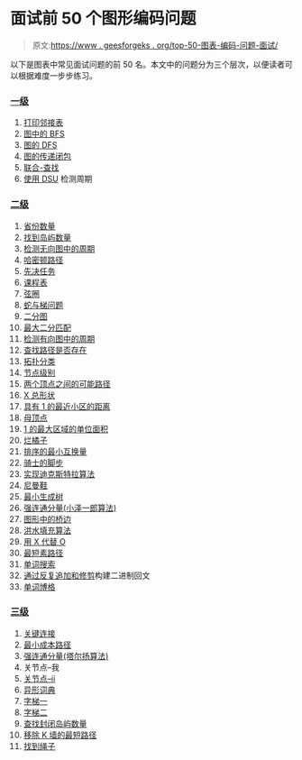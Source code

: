 # 面试前 50 个图形编码问题

> 原文:[https://www . geesforgeks . org/top-50-图表-编码-问题-面试/](https://www.geeksforgeeks.org/top-50-graph-coding-problems-for-interviews/)

以下是图表中常见面试问题的前 50 名。本文中的问题分为三个层次，以便读者可以根据难度一步步练习。

### <u>一级</u>

1.  [打印邻接表](https://practice.geeksforgeeks.org/problems/print-adjacency-list-1587115620/1)
2.  [图中的 BFS](https://practice.geeksforgeeks.org/problems/bfs-traversal-of-graph/1/)
3.  [图的 DFS](https://practice.geeksforgeeks.org/problems/depth-first-traversal-for-a-graph/1/)
4.  [图的传递闭包](https://practice.geeksforgeeks.org/problems/transitive-closure-of-a-graph0930/1/)
5.  [联合-查找](https://practice.geeksforgeeks.org/problems/union-find/1/)
6.  [使用 DSU](https://practice.geeksforgeeks.org/problems/detect-cycle-using-dsu/1/) 检测周期

### <u>二级</u>

1.  [省份数量](https://practice.geeksforgeeks.org/problems/number-of-provinces/1/)
2.  [找到岛屿数量](https://practice.geeksforgeeks.org/problems/find-the-number-of-islands/1/)
3.  [检测无向图中的周期](https://practice.geeksforgeeks.org/problems/detect-cycle-in-an-undirected-graph/1/)
4.  [哈密顿路径](https://practice.geeksforgeeks.org/problems/hamiltonian-path2522/1/)
5.  [先决任务](https://practice.geeksforgeeks.org/problems/prerequisite-tasks/1/)
6.  [课程表](https://practice.geeksforgeeks.org/problems/course-schedule/1/#)
7.  [弦圈](https://practice.geeksforgeeks.org/problems/circle-of-strings4530/1)
8.  [蛇与梯问题](https://practice.geeksforgeeks.org/problems/snake-and-ladder-problem4816/1)
9.  [二分图](https://practice.geeksforgeeks.org/problems/bipartite-graph/1)
10.  [最大二分匹配](https://practice.geeksforgeeks.org/problems/maximum-bipartite-matching/1/)
11.  [检测有向图中的周期](https://practice.geeksforgeeks.org/problems/detect-cycle-in-a-directed-graph/1/)
12.  [查找路径是否存在](https://practice.geeksforgeeks.org/problems/find-whether-path-exist5238/1/)
13.  [拓扑分类](https://practice.geeksforgeeks.org/problems/topological-sort/1/)
14.  [节点级别](https://practice.geeksforgeeks.org/problems/level-of-nodes-1587115620/1/)
15.  [两个顶点之间的可能路径](https://practice.geeksforgeeks.org/problems/possible-paths-between-2-vertices-1587115620/1/)
16.  [X 总形状](https://practice.geeksforgeeks.org/problems/x-total-shapes3617/1/)
17.  [具有 1 的最近小区的距离](https://practice.geeksforgeeks.org/problems/distance-of-nearest-cell-having-1-1587115620/1/)
18.  [母顶点](https://practice.geeksforgeeks.org/problems/mother-vertex/1/)
19.  [1 的最大区域的单位面积](https://practice.geeksforgeeks.org/problems/length-of-largest-region-of-1s-1587115620/1/)
20.  [烂橘子](https://practice.geeksforgeeks.org/problems/rotten-oranges2536/1/)
21.  [排序的最小互换量](https://practice.geeksforgeeks.org/problems/minimum-swaps/1/)
22.  [骑士的脚步](https://practice.geeksforgeeks.org/problems/steps-by-knight5927/1/)
23.  [实现迪克斯特拉算法](https://practice.geeksforgeeks.org/problems/implementing-dijkstra-set-1-adjacency-matrix/1/)
24.  [尼曼鞋](https://practice.geeksforgeeks.org/problems/neemans-shoes/1/)
25.  [最小生成树](https://practice.geeksforgeeks.org/problems/minimum-spanning-tree/1/)
26.  [强连通分量(小泽一郎算法)](https://practice.geeksforgeeks.org/problems/strongly-connected-components-kosarajus-algo/1/)
27.  [图形中的桥边](https://practice.geeksforgeeks.org/problems/bridge-edge-in-graph/1/)
28.  [洪水填充算法](https://practice.geeksforgeeks.org/problems/flood-fill-algorithm1856/1)
29.  [用 X 代替 O](https://practice.geeksforgeeks.org/problems/replace-os-with-xs0052/1/)
30.  [最短素路径](https://practice.geeksforgeeks.org/problems/2b9978653b4d905d12c04387a60e16464ef40733/1/)
31.  [单词搜索](https://practice.geeksforgeeks.org/problems/word-search/1/)
32.  [通过反复追加和修剪](https://practice.geeksforgeeks.org/problems/construct-binary-palindrome-by-repeated-appending-and-trimming1005/1/)构建二进制回文
33.  [单词博格](https://practice.geeksforgeeks.org/problems/word-boggle4143/1/)

### <u>三级</u>

1.  [关键连接](https://practice.geeksforgeeks.org/problems/critical-connections/1/)
2.  [最小成本路径](https://practice.geeksforgeeks.org/problems/minimum-cost-path3833/1/)
3.  [强连通分量(塔尔扬算法)](https://practice.geeksforgeeks.org/problems/strongly-connected-component-tarjanss-algo-1587115621/1/)
4.  关节点–我
5.  [关节点–ii](https://practice.geeksforgeeks.org/problems/articulation-point2616/1/)
6.  [异形词典](https://practice.geeksforgeeks.org/problems/alien-dictionary/1)
7.  [字梯一](https://practice.geeksforgeeks.org/problems/word-ladder/1/)
8.  [字梯二](https://practice.geeksforgeeks.org/problems/word-ladder-ii/1/)
9.  [查找封闭岛屿数量](https://practice.geeksforgeeks.org/problems/find-number-of-closed-islands/1/)
10.  [移除 K 墙的最短路径](https://practice.geeksforgeeks.org/problems/shortest-path-by-removing-k-walls/1/)
11.  [找到绳子](https://practice.geeksforgeeks.org/problems/find-the-string/1/#)